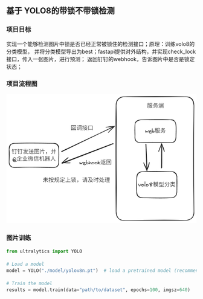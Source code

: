 ##  基于 YOLO8的带锁不带锁检测

### 项目目标
实现一个能够检测图片中锁是否已经正常被锁住的检测接口；原理：训练volo8的分类模型，
并将分类模型导出为best；fastapi提供对外结构，并实现check_lock接口，传入一张图片，进行预测；
返回钉钉的webhook，告诉图片中是否是锁定状态；

### 项目流程图
![alt text](image.png)

### 图片训练

```python
from ultralytics import YOLO

# Load a model
model = YOLO("./model/yolov8n.pt")  # load a pretrained model (recommended for training)

# Train the model
results = model.train(data="path/to/dataset", epochs=100, imgsz=640)
```